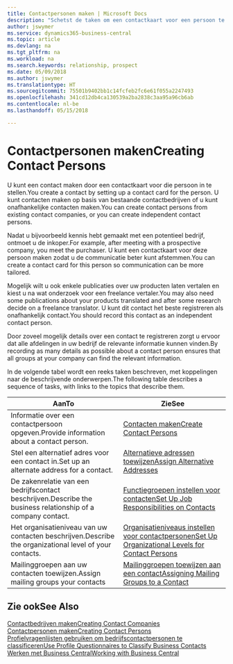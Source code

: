 ```yaml
---
title: Contactpersonen maken | Microsoft Docs
description: "Schetst de taken om een contactkaart voor een persoon te maken, bijvoorbeeld een prospect of leverancier, om de relatie te helpen definiëren en communicatie af te stemmen."
author: jswymer
ms.service: dynamics365-business-central
ms.topic: article
ms.devlang: na
ms.tgt_pltfrm: na
ms.workload: na
ms.search.keywords: relationship, prospect
ms.date: 05/09/2018
ms.author: jswymer
ms.translationtype: HT
ms.sourcegitcommit: 75501b9402bb1c14fcfeb2fc6e61f055a2247493
ms.openlocfilehash: 341cd12db4ca130539a2ba2838c3aa95a96cb6ab
ms.contentlocale: nl-be
ms.lasthandoff: 05/15/2018

---
```

# <a name="creating-contact-persons"></a><span data-ttu-id="b72ac-103">Contactpersonen maken</span><span class="sxs-lookup"><span data-stu-id="b72ac-103">Creating Contact Persons</span></span>
<span data-ttu-id="b72ac-104">U kunt een contact maken door een contactkaart voor die persoon in te stellen.</span><span class="sxs-lookup"><span data-stu-id="b72ac-104">You create a contact by setting up a contact card for the person.</span></span> <span data-ttu-id="b72ac-105">U kunt contacten maken op basis van bestaande contactbedrijven of u kunt onafhankelijke contacten maken.</span><span class="sxs-lookup"><span data-stu-id="b72ac-105">You can create contact persons from existing contact companies, or you can create independent contact persons.</span></span>

<span data-ttu-id="b72ac-106">Nadat u bijvoorbeeld kennis hebt gemaakt met een potentieel bedrijf, ontmoet u de inkoper.</span><span class="sxs-lookup"><span data-stu-id="b72ac-106">For example, after meeting with a prospective company, you meet the purchaser.</span></span> <span data-ttu-id="b72ac-107">U kunt een contactkaart voor deze persoon maken zodat u de communicatie beter kunt afstemmen.</span><span class="sxs-lookup"><span data-stu-id="b72ac-107">You can create a contact card for this person so communication can be more tailored.</span></span>

<span data-ttu-id="b72ac-108">Mogelijk wilt u ook enkele publicaties over uw producten laten vertalen en kiest u na wat onderzoek voor een freelance vertaler.</span><span class="sxs-lookup"><span data-stu-id="b72ac-108">You may also need some publications about your products translated and after some research decide on a freelance translator.</span></span> <span data-ttu-id="b72ac-109">U kunt dit contact het beste registreren als onafhankelijk contact.</span><span class="sxs-lookup"><span data-stu-id="b72ac-109">You should record this contact as an independent contact person.</span></span>

<span data-ttu-id="b72ac-110">Door zoveel mogelijk details over een contact te registreren zorgt u ervoor dat alle afdelingen in uw bedrijf de relevante informatie kunnen vinden.</span><span class="sxs-lookup"><span data-stu-id="b72ac-110">By recording as many details as possible about a contact person ensures that all groups at your company can find the relevant information.</span></span>

<span data-ttu-id="b72ac-111">In de volgende tabel wordt een reeks taken beschreven, met koppelingen naar de beschrijvende onderwerpen.</span><span class="sxs-lookup"><span data-stu-id="b72ac-111">The following table describes a sequence of tasks, with links to the topics that describe them.</span></span>

| <span data-ttu-id="b72ac-112">Aan</span><span class="sxs-lookup"><span data-stu-id="b72ac-112">To</span></span> | <span data-ttu-id="b72ac-113">Zie</span><span class="sxs-lookup"><span data-stu-id="b72ac-113">See</span></span> |
| --- | --- |
| <span data-ttu-id="b72ac-114">Informatie over een contactpersoon opgeven.</span><span class="sxs-lookup"><span data-stu-id="b72ac-114">Provide information about a contact person.</span></span> |[<span data-ttu-id="b72ac-115">Contacten maken</span><span class="sxs-lookup"><span data-stu-id="b72ac-115">Create Contact Persons</span></span>](marketing-how-create-contact-persons.md) |
| <span data-ttu-id="b72ac-116">Stel een alternatief adres voor een contact in.</span><span class="sxs-lookup"><span data-stu-id="b72ac-116">Set up an alternate address for a contact.</span></span> |[<span data-ttu-id="b72ac-117">Alternatieve adressen toewijzen</span><span class="sxs-lookup"><span data-stu-id="b72ac-117">Assign Alternative Addresses</span></span>](marketing-how-assign-alternate-address.md) |
| <span data-ttu-id="b72ac-118">De zakenrelatie van een bedrijfscontact beschrijven.</span><span class="sxs-lookup"><span data-stu-id="b72ac-118">Describe the business relationship of a company contact.</span></span> |[<span data-ttu-id="b72ac-119">Functiegroepen instellen voor contacten</span><span class="sxs-lookup"><span data-stu-id="b72ac-119">Set Up Job Responsibilities on Contacts</span></span>](marketing-job-responsibilities.md) |
| <span data-ttu-id="b72ac-120">Het organisatieniveau van uw contacten beschrijven.</span><span class="sxs-lookup"><span data-stu-id="b72ac-120">Describe the organizational level of your contacts.</span></span> |[<span data-ttu-id="b72ac-121">Organisatieniveaus instellen voor contactpersonen</span><span class="sxs-lookup"><span data-stu-id="b72ac-121">Set Up Organizational Levels for Contact Persons</span></span>](marketing-organizational-levels.md) |
| <span data-ttu-id="b72ac-122">Mailinggroepen aan uw contacten toewijzen.</span><span class="sxs-lookup"><span data-stu-id="b72ac-122">Assign mailing groups your contacts</span></span> |[<span data-ttu-id="b72ac-123">Mailinggroepen toewijzen aan een contact</span><span class="sxs-lookup"><span data-stu-id="b72ac-123">Assigning Mailing Groups to a Contact</span></span>](marketing-mailing-groups.md) |

## <a name="see-also"></a><span data-ttu-id="b72ac-124">Zie ook</span><span class="sxs-lookup"><span data-stu-id="b72ac-124">See Also</span></span>
[<span data-ttu-id="b72ac-125">Contactbedrijven maken</span><span class="sxs-lookup"><span data-stu-id="b72ac-125">Creating Contact Companies</span></span>](marketing-create-contact-companies.md)  
[<span data-ttu-id="b72ac-126">Contactpersonen maken</span><span class="sxs-lookup"><span data-stu-id="b72ac-126">Creating Contact Persons</span></span>](marketing-create-contact-persons.md)  
[<span data-ttu-id="b72ac-127">Profielvragenlijsten gebruiken om bedrijfscontactpersonen te classificeren</span><span class="sxs-lookup"><span data-stu-id="b72ac-127">Use Profile Questionnaires to Classify Business Contacts</span></span>](marketing-create-contact-profile-questionnaire.md)  
[<span data-ttu-id="b72ac-128">Werken met Business Central</span><span class="sxs-lookup"><span data-stu-id="b72ac-128">Working with Business Central</span></span>](ui-work-product.md)

